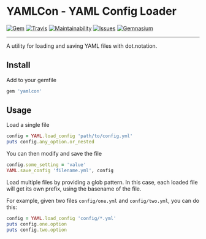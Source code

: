YAMLCon - YAML Config Loader
==================================================

[![Gem](https://img.shields.io/gem/v/yamlcon.svg?style=flat-square)](https://rubygems.org/gems/yamlcon)
[![Travis](https://img.shields.io/travis/DannyBen/yamlcon.svg?style=flat-square)](https://travis-ci.org/DannyBen/yamlcon)
[![Maintainability](https://img.shields.io/codeclimate/maintainability/DannyBen/yamlcon.svg?style=flat-square)](https://codeclimate.com/github/DannyBen/yamlcon)
[![Issues](https://img.shields.io/codeclimate/issues/github/DannyBen/yamlcon.svg?style=flat-square)](https://codeclimate.com/github/DannyBen/yamlcon)
[![Gemnasium](https://img.shields.io/gemnasium/DannyBen/yamlcon.svg?style=flat-square)](https://gemnasium.com/DannyBen/yamlcon)

--------------------------------------------------

A utility for loading and saving YAML files with dot.notation.

Install
--------------------------------------------------

Add to your gemfile

```ruby
gem 'yamlcon'
```

Usage
--------------------------------------------------

Load a single file

```ruby
config = YAML.load_config 'path/to/config.yml'
puts config.any_option.or_nested
```

You can then modify and save the file

```ruby
config.some_setting = 'value'
YAML.save_config 'filename.yml', config
```

Load multiple files by providing a glob pattern. In this case, each loaded
file will get its own prefix, using the basename of the file.

For example, given two files `config/one.yml` and `config/two.yml`, you can
do this:

```ruby
config = YAML.load_config 'config/*.yml'
puts config.one.option
puts config.two.option
```
